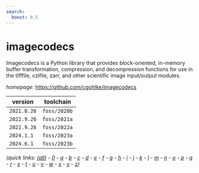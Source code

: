 ```yaml
---
search:
  boost: 0.5
---
```

# imagecodecs

Imagecodecs is a Python library that provides block-oriented, in-memory buffer transformation, compression, and decompression functions for use in the tifffile, czifile, zarr, and other scientific image input/output modules.

*homepage*: <https://github.com/cgohlke/imagecodecs>

version | toolchain
--------|----------
``2021.8.26`` | ``foss/2020b``
``2022.9.26`` | ``foss/2021a``
``2022.9.26`` | ``foss/2022a``
``2024.1.1`` | ``foss/2023a``
``2024.6.1`` | ``foss/2023b``


*(quick links: [(all)](../index.md) - [0](../0/index.md) - [a](../a/index.md) - [b](../b/index.md) - [c](../c/index.md) - [d](../d/index.md) - [e](../e/index.md) - [f](../f/index.md) - [g](../g/index.md) - [h](../h/index.md) - [i](../i/index.md) - [j](../j/index.md) - [k](../k/index.md) - [l](../l/index.md) - [m](../m/index.md) - [n](../n/index.md) - [o](../o/index.md) - [p](../p/index.md) - [q](../q/index.md) - [r](../r/index.md) - [s](../s/index.md) - [t](../t/index.md) - [u](../u/index.md) - [v](../v/index.md) - [w](../w/index.md) - [x](../x/index.md) - [y](../y/index.md) - [z](../z/index.md))*

